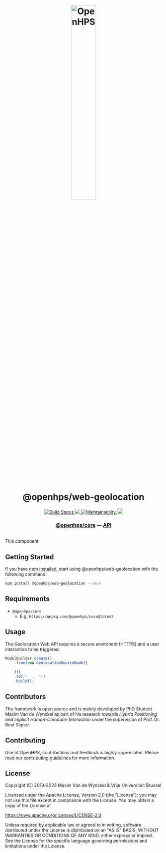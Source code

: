 <h1 align="center">
  <img alt="OpenHPS" src="https://openhps.org/images/logo_text-512.png" width="40%" /><br />
  @openhps/web-geolocation
</h1>
<p align="center">
    <a href="https://github.com/OpenHPS/openhps-web/actions/workflows/main.yml" target="_blank">
        <img alt="Build Status" src="https://github.com/OpenHPS/openhps-web/actions/workflows/main.yml/badge.svg">
    </a>
    <a href="https://codecov.io/gh/OpenHPS/openhps-web">
        <img src="https://codecov.io/gh/OpenHPS/openhps-web/branch/master/graph/badge.svg"/>
    </a>
    <a href="https://codeclimate.com/github/OpenHPS/openhps-web/" target="_blank">
        <img alt="Maintainability" src="https://img.shields.io/codeclimate/maintainability/OpenHPS/openhps-web">
    </a>
    <a href="https://badge.fury.io/js/@openhps%web">
        <img src="https://badge.fury.io/js/@openhps%2Fweb.svg" alt="npm version" height="18">
    </a>
</p>

<h3 align="center">
    <a href="https://github.com/OpenHPS/openhps-core">@openhps/core</a> &mdash; <a href="https://openhps.org/docs/web-geolocation">API</a>
</h3>

<br />
This component 

## Getting Started
If you have [npm installed](https://www.npmjs.com/get-npm), start using @openhps/web-geolocation with the following command.
```bash
npm install @openhps/web-geolocation --save
```

## Requirements
- `@openhps/core`
    - E.g. `https://unpkg.com/@openhps/core@latest`

## Usage
The Geolocation Web API requires a secure environent (HTTPS) and a user interaction to be triggered.
```typescript
ModelBuilder.create()
    .from(new GeolocationSourceNode({

    }))
    .to(/* ... */)
    .build();
```

## Contributors
The framework is open source and is mainly developed by PhD Student Maxim Van de Wynckel as part of his research towards *Hybrid Positioning and Implicit Human-Computer Interaction* under the supervision of Prof. Dr. Beat Signer.

## Contributing
Use of OpenHPS, contributions and feedback is highly appreciated. Please read our [contributing guidelines](CONTRIBUTING.md) for more information.

## License
Copyright (C) 2019-2023 Maxim Van de Wynckel & Vrije Universiteit Brussel

Licensed under the Apache License, Version 2.0 (the "License"); you may not use this file except in compliance with the License. You may obtain a copy of the License at

https://www.apache.org/licenses/LICENSE-2.0

Unless required by applicable law or agreed to in writing, software distributed under the License is distributed on an "AS IS" BASIS, WITHOUT WARRANTIES OR CONDITIONS OF ANY KIND, either express or implied. See the License for the specific language governing permissions and limitations under the License.